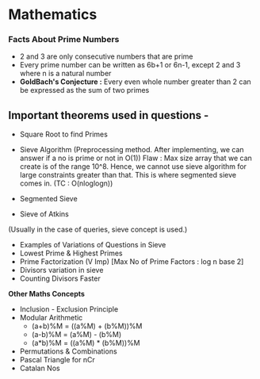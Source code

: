 # Mathematics

  
### Facts About Prime Numbers

- 2 and 3 are only consecutive numbers that are prime
- Every prime number can be written as 6b+1 or 6n-1, except 2 and 3 where n is a natural number
- **GoldBach's Conjecture :** Every even whole number greater than 2 can be expressed as the sum of two primes

  
## Important theorems used in questions -


- Square Root to find Primes
- Sieve Algorithm (Preprocessing method. After implementing, we can answer if a no is prime or not in O(1))
Flaw : Max size array that we can create is of the range 10^8. Hence, we cannot use sieve algorithm for large constraints greater than that. This is where segmented sieve comes in.  (TC : O(nloglogn))

- Segmented Sieve
- Sieve of Atkins

(Usually in the case of queries, sieve concept is used.)

- Examples of Variations of Questions in Sieve
- Lowest Prime & Highest Primes
- Prime Factorization (V Imp) [Max No of Prime Factors : log n base 2]
- Divisors variation in sieve
- Counting Divisors Faster


**Other Maths Concepts**

- Inclusion - Exclusion Principle
- Modular Arithmetic
     - (a+b)%M = ((a%M) + (b%M))%M
     - (a-b)%M = (a%M) - (b%M)
     - (a*b)%M = ((a%M) * (b%M))%M
- Permutations & Combinations 
- Pascal Triangle for nCr
- Catalan Nos